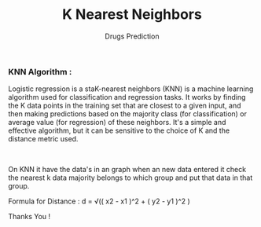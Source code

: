 <h1 align="center" id="title">K Nearest Neighbors</h1>
<p align="center">Drugs Prediction</p>
<br>
<h3>KNN Algorithm :</h3>

<p>Logistic regression is a staK-nearest neighbors (KNN) is a machine learning algorithm used for classification and regression tasks. It works by finding the K data points in the training set that are closest to a given input, and then making predictions based on the majority class (for classification) or average value (for regression) of these neighbors. It's a simple and effective algorithm, but it can be sensitive to the choice of K and the distance metric used.</p>
<br>

<p>On KNN it have the data's in an graph when an new data entered it check the nearest k data majority belongs to which group and put that data in that group.</p>

<p>Formula for Distance : d =  √(( x2 - x1 )^2 + ( y2 - y1 )^2 )</p>

<p>Thanks You !</p>
